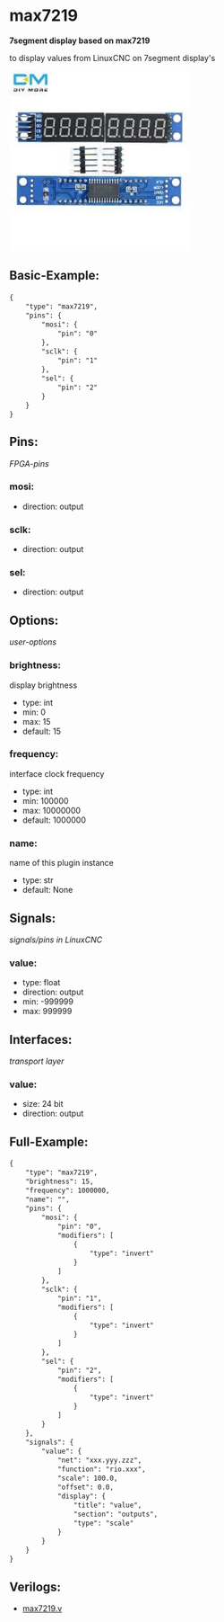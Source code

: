 # max7219
**7segment display based on max7219**

to display values from LinuxCNC on 7segment display's


![image.png](image.png)

## Basic-Example:
```
{
    "type": "max7219",
    "pins": {
        "mosi": {
            "pin": "0"
        },
        "sclk": {
            "pin": "1"
        },
        "sel": {
            "pin": "2"
        }
    }
}
```

## Pins:
*FPGA-pins*
### mosi:

 * direction: output

### sclk:

 * direction: output

### sel:

 * direction: output


## Options:
*user-options*
### brightness:
display brightness

 * type: int
 * min: 0
 * max: 15
 * default: 15

### frequency:
interface clock frequency

 * type: int
 * min: 100000
 * max: 10000000
 * default: 1000000

### name:
name of this plugin instance

 * type: str
 * default: None


## Signals:
*signals/pins in LinuxCNC*
### value:

 * type: float
 * direction: output
 * min: -999999
 * max: 999999


## Interfaces:
*transport layer*
### value:

 * size: 24 bit
 * direction: output


## Full-Example:
```
{
    "type": "max7219",
    "brightness": 15,
    "frequency": 1000000,
    "name": "",
    "pins": {
        "mosi": {
            "pin": "0",
            "modifiers": [
                {
                    "type": "invert"
                }
            ]
        },
        "sclk": {
            "pin": "1",
            "modifiers": [
                {
                    "type": "invert"
                }
            ]
        },
        "sel": {
            "pin": "2",
            "modifiers": [
                {
                    "type": "invert"
                }
            ]
        }
    },
    "signals": {
        "value": {
            "net": "xxx.yyy.zzz",
            "function": "rio.xxx",
            "scale": 100.0,
            "offset": 0.0,
            "display": {
                "title": "value",
                "section": "outputs",
                "type": "scale"
            }
        }
    }
}
```

## Verilogs:
 * [max7219.v](max7219.v)
